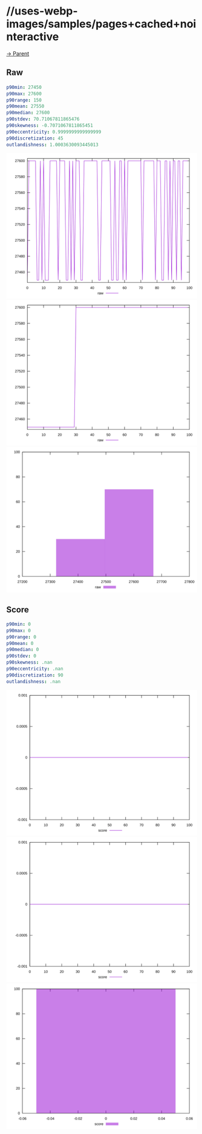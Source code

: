 
# //uses-webp-images/samples/pages+cached+nointeractive

[→ Parent](../..)


## Raw


```yaml
p90min: 27450
p90max: 27600
p90range: 150
p90mean: 27550
p90median: 27600
p90stdev: 70.71067811865476
p90skewness: -0.7071067811865451
p90eccentricity: 0.9999999999999999
p90discretization: 45
outlandishness: 1.0003630093445013

```

![PLOT: raw-values](./raw/values.svg)![PLOT: raw-sorted](./raw/sorted.svg)![PLOT: raw-histogram](./raw/histogram.svg)
## Score


```yaml
p90min: 0
p90max: 0
p90range: 0
p90mean: 0
p90median: 0
p90stdev: 0
p90skewness: .nan
p90eccentricity: .nan
p90discretization: 90
outlandishness: .nan

```

![PLOT: score-values](./score/values.svg)![PLOT: score-sorted](./score/sorted.svg)![PLOT: score-histogram](./score/histogram.svg)